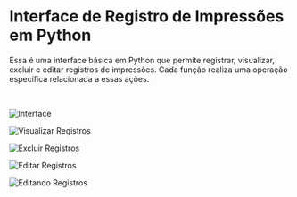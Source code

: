 # Interface de Registro de Impressões em Python

Essa é uma interface básica em Python que permite registrar, visualizar, excluir e editar registros de impressões. Cada função realiza uma operação específica relacionada a essas ações.

<br>


![Interface](https://github.com/ErickDaniel7/python/blob/main/projetos-de-aprendizado/Resgitro-Impress%C3%B5es/IMG/interface.jpg) 

![Visualizar Registros](https://github.com/ErickDaniel7/python/blob/main/projetos-de-aprendizado/Resgitro-Impress%C3%B5es/IMG/visualizar-registro.jpg)

![Excluir Registros](https://github.com/ErickDaniel7/python/blob/main/projetos-de-aprendizado/Resgitro-Impress%C3%B5es/IMG/excluir-registro.jpg) 

![Editar Registros](https://github.com/ErickDaniel7/python/blob/main/projetos-de-aprendizado/Resgitro-Impress%C3%B5es/IMG/editar-registro.jpg)

![Editando Registros](https://github.com/ErickDaniel7/python/blob/main/projetos-de-aprendizado/Resgitro-Impress%C3%B5es/IMG/editando-registro.jpg) 

